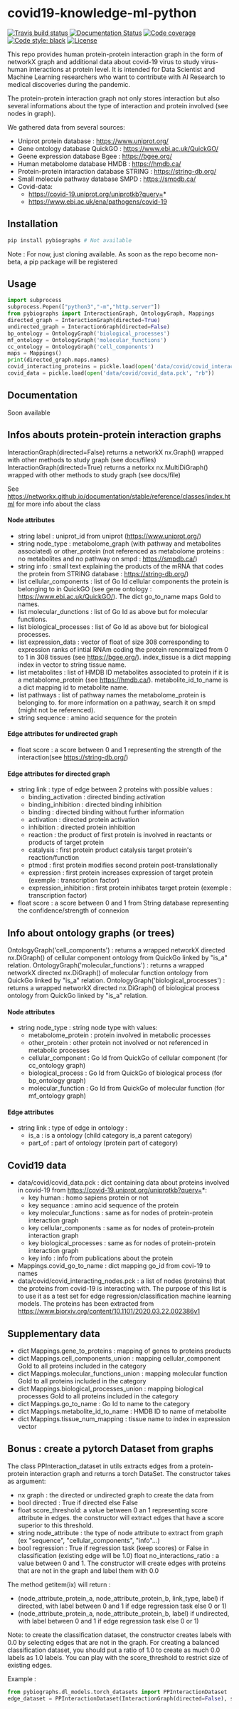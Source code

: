# covid19-knowledge-ml-python
[![Travis build status](https://travis-ci.com/Synergetic-ai/Bio-knowledge-graph-python.svg)](https://travis-ci.com/Synergetic-ai/Bio-knowledge-graph-python)
[![Documentation Status](https://readthedocs.org/projects/bio-knowledge-graph-python/badge/?version=latest)](https://bio-knowledge-graph-python.readthedocs.io/en/latest/?badge=latest)
[![Code coverage](https://codecov.io/github/Synergetic-ai/Bio-knowledge-graph-python/coverage.svg)](https://codecov.io/github/Synergetic-ai/Bio-knowledge-graph-python)
[![Code style: black](https://img.shields.io/badge/code%20style-black-000000.svg)](https://github.com/ambv/black)
[![License](https://img.shields.io/badge/License-Apache%202.0-blue.svg)](https://opensource.org/licenses/Apache-2.0)


This repo provides human protein-protein interaction graph in the form of networkX graph and additional data about covid-19 virus to study virus-human interactions at protein level. It is intended for Data Scientist and Machine Learning researchers who want to contribute with AI Research to medical discoveries during the pandemic. 

The protein-protein interaction graph not only stores interaction but also several informations about the type of interaction and protein involved (see nodes in graph).

We gathered data from several sources:

* Uniprot protein database : https://www.uniprot.org/
* Gene ontology database QuickGO : https://www.ebi.ac.uk/QuickGO/
* Geene expression database Bgee : https://bgee.org/
* Human metabolome database HMDB : https://hmdb.ca/
* Protein-protein intaraction database STRING : https://string-db.org/
* Small molecule pathway database SMPD : https://smpdb.ca/
* Covid-data:
  * https://covid-19.uniprot.org/uniprotkb?query=*
  * https://www.ebi.ac.uk/ena/pathogens/covid-19

## Installation

```python
pip install pybiographs # Not available
```

Note : For now, just cloning available. As soon as the repo become non-beta, a pip package will be registered

## Usage

```python
import subprocess
subprocess.Popen(["python3","-m","http.server"])
from pybiographs import InteractionGraph, OntologyGraph, Mappings
directed_graph = InteractionGraph(directed=True)
undirected_graph = InteractionGraph(directed=False)
bp_ontology = OntologyGraph('biological_processes')
mf_ontology = OntologyGraph('molecular_functions')
cc_ontology = OntologyGraph('cell_components')
maps = Mappings()
print(directed_graph.maps.names)
covid_interacting_proteins = pickle.load(open('data/covid/covid_interacting_nodes.pck', "rb"))
covid_data = pickle.load(open('data/covid/covid_data.pck', "rb"))
```

## Documentation

Soon available
  
## Infos abouts protein-protein interaction graphs

InteractionGraph(directed=False) returns a networkX nx.Graph() wrapped with other methods to study graph (see docs/files)
InteractionGraph(directed=True) returns a netorkx nx.MultiDiGraph() wrapped with other methods to study graph (see docs/file)

See https://networkx.github.io/documentation/stable/reference/classes/index.html for more info about the class

#### Node attributes

* string label : uniprot_id from uniprot (https://www.uniprot.org/)
* string node_type : metabolome_graph (with pathway and metabolites associated) or other_protein (not referenced as metabolome proteins : no metabolites and no pathway on smpd : https://smpdb.ca/)
* string info : small text explaining the products of the mRNA that codes the protein from STRING database : https://string-db.org/)
* list cellular_components : list of Go Id cellular components the protein is belonging to in QuickGO (see gene ontology : https://www.ebi.ac.uk/QuickGO/). The dict go_to_name maps GoId to names.
* list molecular_dunctions : list of Go Id as above but for molecular functions.
* list biological_processes : list of Go Id as above but for biological processes.
* list expression_data : vector of float of size 308 corresponding to expression ranks of intial RNAm coding the protein renormalized from 0 to 1 in 308 tissues (see https://bgee.org/). index_tissue is a dict mapping index in vector to string tissue name.
* list metabolites : list of HMDB ID metabolites associated to protein if it is a metabolome_protein (see https://hmdb.ca/). metabolite_id_to_name is a dict mapping id to metabolite name.
* list pathways : list of pathway names the metabolome_protein is belonging to. for more information on a pathway, search it on smpd (might not be referenced).
* string sequence : amino acid sequence for the protein

#### Edge attributes for undirected graph

* float score : a score between 0 and 1 representing the strength of the interaction(see https://string-db.org/)

#### Edge attributes for directed graph

* string link : type of edge between 2 proteins with possible values :
  * binding_activation : directed binding activation
  * binding_inhibition : directed binding inhibition
  * binding : directed binding without further information
  * activation : directed protein activation
  * inhibition : directed protein inhibition
  * reaction : the product of first protein is involved in reactants or products of target protein
  * catalysis : first protein product catalysis target protein's reaction/function
  * ptmod : first protein modifies second protein post-translationally
  * expression : first protein increases expression of target protein (exemple : transcription factor)
  * expression_inhibition : first protein inhibates target protein (exemple : transcription factor)
* float score : a score between 0 and 1 from String database representing the confidence/strength of connexion

## Info about ontology graphs (or trees)

OntologyGraph('cell_components') : returns a wrapped networkX directed nx.DiGraph() of cellular component ontology from QuickGo linked by "is_a" relation.
OntologyGraph('molecular_functions') : returns a wrapped networkX directed nx.DiGraph() of molecular function ontology from QuickGo linked by "is_a" relation.
OntologyGraph('biological_processes') : returns a wrapped networkX directed nx.DiGraph() of biological process ontology from QuickGo linked by "is_a" relation.

#### Node attributes

* string node_type : string node type with values:
  * metabolome_protein : protein involved in metabolic processes
  * other_protein : other protein not involved or not referenced in metabolic processes
  * cellular_component : Go Id from QuickGo of cellular component (for cc_ontology graph)
  * biological_process : Go Id from QuickGo of biological process (for bp_ontology graph)
  * molecular_function : Go Id from QuickGo of molecular function (for mf_ontology graph)
  
#### Edge attributes

* string link : type of edge in ontology :
  * is_a : is a ontology (child category is_a parent category)
  * part_of : part of ontology (protein part of category)
  
## Covid19 data

* data/covid/covid_data.pck : dict containing data about proteins involved in covid-19 from https://covid-19.uniprot.org/uniprotkb?query=*:
  * key human : homo sapiens protein or not
  * key sequance : amino acid sequence of the protein
  * key molecular_functions : same as for nodes of protein-protein interaction graph
  * key cellular_components : same as for nodes of protein-protein interaction graph
  * key biological_processes : same as for nodes of protein-protein interaction graph
  * key info : info from publications about the protein
* Mappings.covid_go_to_name : dict mapping go_id from covi-19 to names
* data/covid/covid_interacting_nodes.pck : a list of nodes (proteins) that the proteins from covid-19 is interacting with. The purpose of this list is to use it as a test set for edge regression/classification machine learning models. The proteins has been extracted from https://www.biorxiv.org/content/10.1101/2020.03.22.002386v1
  
## Supplementary data

* dict Mappings.gene_to_proteins : mapping of genes to proteins products
* dict Mappings.cell_components_union : mapping cellular_component GoId to all proteins included in the category
* dict Mappings.molecular_functions_union : mapping molecular function GoId to all proteins included in the category
* dict Mappings.biological_processes_union : mapping biological processes GoId to all proteins included in the category
* dict Mappings.go_to_name : Go Id to name to the category
* dict Mappings.metabolite_id_to_name : HMDB ID to name of metabolite
* dict Mappings.tissue_num_mapping : tissue name to index in expression vector

## Bonus : create a pytorch Dataset from graphs

The class PPInteraction_dataset in utils extracts edges from a protein-protein interaction graph and returns a torch DataSet. The constructor takes as argument:

* nx graph : the directed or undirected graph to create the data from
* bool directed : True if directed else False
* float score_threshold: a value between 0 an 1 representing score attribute in edges. the constructor will extract edges that have a score superior to this threshold.
* string node_attribute : the type of node attribute to extract from graph (ex "sequence", "cellular_components", "info"...)
* bool regression : True if regression task (keep scores) or False in classification (existing edge will be 1.0)
float no_interactions_ratio : a value between 0 and 1. The constructor will create edges with proteins that are not in the graph and label them with 0.0

The method getitem(ix) will return :
* (node_attribute_protein_a, node_attribute_protein_b, link_type, label) if directed, with label between 0 and 1 if edge regression task else 0 or 1)
* (node_attribute_protein_a, node_attribute_protein_b, label) if undirected, with label between 0 and 1 if edge regression task else 0 or 1)

Note: to create the classification dataset, the constructor creates labels with 0.0 by selecting edges that are not in the graph. For creating a balanced classification dataset, you should put a ratio of 1.0 to create as much 0.0 labels as 1.0 labels. You can play with the score_threshold to restrict size of existing edges.

Example :

```python
from pybiographs.dl_models.torch_datasets import PPInteractionDataset
edge_dataset = PPInteractionDataset(InteractionGraph(directed=False), score_threshold = 0.9, node_attribute = "sequence", regression = False, no_interactions_ratio = 1.0)
```

